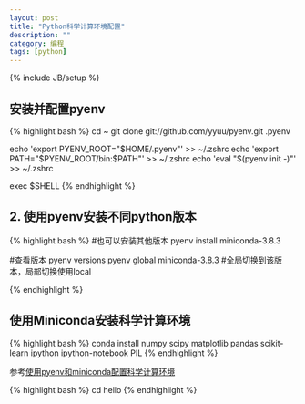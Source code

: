```yaml
---
layout: post
title: "Python科学计算环境配置"
description: ""
category: 编程
tags: [python]
---
```

{% include JB/setup %}


##  安装并配置pyenv

{% highlight bash %}
    cd ~
git clone git://github.com/yyuu/pyenv.git .pyenv

echo 'export PYENV_ROOT="$HOME/.pyenv"' >> ~/.zshrc
echo 'export PATH="$PYENV_ROOT/bin:$PATH"' >> ~/.zshrc
echo 'eval "$(pyenv init -)"' >> ~/.zshrc

exec $SHELL
{% endhighlight %}

## 2. 使用pyenv安装不同python版本

{% highlight bash %}
#也可以安装其他版本
pyenv install miniconda-3.8.3

#查看版本
pyenv versions
pyenv global miniconda-3.8.3 #全局切换到该版本，局部切换使用local

{% endhighlight %}

## 使用Miniconda安装科学计算环境

{% highlight bash %}
conda install numpy scipy matplotlib pandas scikit-learn ipython ipython-notebook PIL
{% endhighlight %}

参考[使用pyenv和miniconda配置科学计算环境](http://huangziwei.com/tech/setting-up-scientific-python-environment-in-os-x-10-10-using-miniconda/)

{% highlight bash %}
cd hello
{% endhighlight %}
